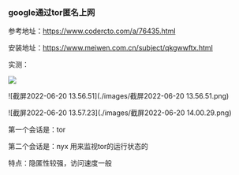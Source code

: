 ### google通过tor匿名上网

参考地址：https://www.codercto.com/a/76435.html

安装地址：https://www.meiwen.com.cn/subject/qkgwwftx.html



实测：

![](https://gitee.com/gitFlutterStudent/images/blob/master/1.png)



![截屏2022-06-20 13.56.51](./images/截屏2022-06-20 13.56.51.png)



![截屏2022-06-20 13.57.23](./images/截屏2022-06-20 14.00.29.png)

第一个会话是：tor

第二个会话是：nyx 用来监视tor的运行状态的

特点：隐匿性较强，访问速度一般